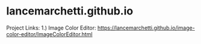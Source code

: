 # lancemarchetti.github.io
Project Links: 
1.) Image Color Editor:  https://lancemarchetti.github.io/image-color-editor/ImageColorEditor.html

